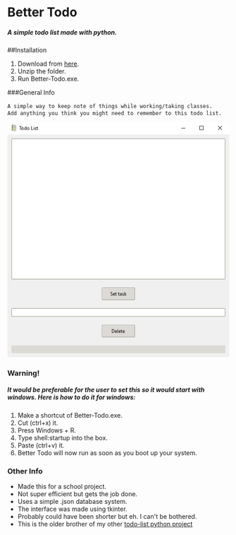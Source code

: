 # Better Todo #
##### A simple todo list made with python.

##Installation 
1. Download from [here](https://github.com/brtcrt/Better-Todo/tree/releases).
2. Unzip the folder.
3. Run Better-Todo.exe.

###General Info
```
A simple way to keep note of things while working/taking classes. 
Add anything you think you might need to remember to this todo list.
``` 

![Image](photo.png)

### Warning!
##### It would be preferable for the user to set this so it would start with windows. Here is how to do it for windows:
1. Make a shortcut of Better-Todo.exe.
2. Cut (ctrl+x) it.
3. Press Windows + R.
4. Type shell:startup into the box. 
5. Paste (ctrl+v) it.
6. Better Todo will now run as soon as you boot up your system.

### Other Info
- Made this for a school project.
- Not super efficient but gets the job done. 
- Uses a simple .json database system. 
- The interface was made using tkinter.
- Probably could have been shorter but eh. I can't be bothered.
- This is the older brother of my other [todo-list python project](https://github.com/brtcrt/Short-Python-Todo-List)